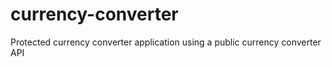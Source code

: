 # currency-converter
Protected currency converter application using a public currency converter API
